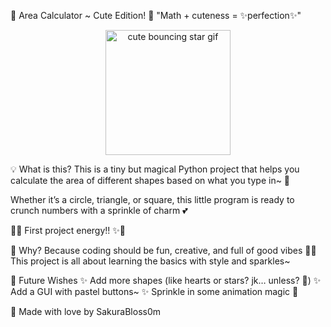 🌸 Area Calculator ~ Cute Edition! 🌸
"Math + cuteness = ✨perfection✨"


<p align="center"> <img src="https://media.giphy.com/media/v1.Y2lkPTc5MGI3NjExaGRoZW83aDR2d2d3d3R3Ymd2aHM2dXZ3Y3VjdWl0NXNobXgzYW0xZCZlcD12MV9naWZzX3NlYXJjaCZjdD1n/vFKqnCdLPNOKc/giphy.gif" width="200" alt="cute bouncing star gif"/> </p>
💡 What is this?
This is a tiny but magical Python project that helps you calculate the area of different shapes based on what you type in~ 🎀

Whether it’s a circle, triangle, or square, this little program is ready to crunch numbers with a sprinkle of charm 💕

🧮✨ First project energy!! ✨🧮

💖 Why?
Because coding should be fun, creative, and full of good vibes 🌷🌈
This project is all about learning the basics with style and sparkles~

🐣 Future Wishes
✨ Add more shapes (like hearts or stars? jk… unless? 🌟)
✨ Add a GUI with pastel buttons~
✨ Sprinkle in some animation magic 💫

🌸 Made with love by SakuraBloss0m